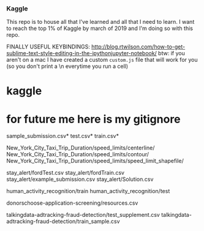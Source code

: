 ### Kaggle
This repo is to house all that I've learned and all that I need to learn. I want to reach the top 1% of Kaggle by march of 2019 and I'm doing so with this repo.

FINALLY USEFUL KEYBINDINGS:
http://blog.rtwilson.com/how-to-get-sublime-text-style-editing-in-the-ipythonjupyter-notebook/
btw: if you aren't on a mac I have created a custom ```custom.js``` file that will work for you (so you don't print a \n everytime you run a cell)

# kaggle



# for future me here is my gitignore
sample_submission.csv*
test.csv*
train.csv*

New_York_City_Taxi_Trip_Duration/speed_limits/centerline/
New_York_City_Taxi_Trip_Duration/speed_limits/contour/
New_York_City_Taxi_Trip_Duration/speed_limits/speed_limit_shapefile/

stay_alert/fordTest.csv
stay_alert/fordTrain.csv
stay_alert/example_submission.csv
stay_alert/Solution.csv

human_activity_recognition/train
human_activity_recognition/test

donorschoose-application-screening/resources.csv

talkingdata-adtracking-fraud-detection/test_supplement.csv
talkingdata-adtracking-fraud-detection/train_sample.csv

